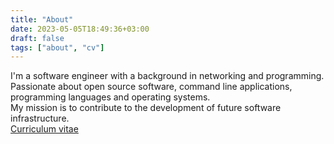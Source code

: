 ```yaml
---
title: "About"
date: 2023-05-05T18:49:36+03:00
draft: false 
tags: ["about", "cv"]
---
```


I'm a software engineer with a background in networking and programming.
Passionate about open source software, command line applications, 
programming languages and operating systems.\
My mission is to contribute to the development of future software infrastructure.\
[Curriculum vitae](GMarin_CV.pdf) 
